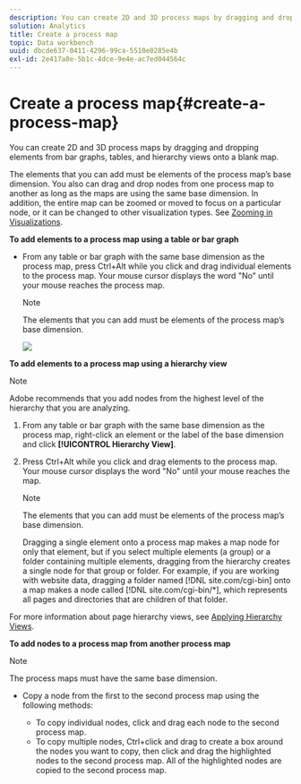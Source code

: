 ```yaml
---
description: You can create 2D and 3D process maps by dragging and dropping elements from bar graphs, tables, and hierarchy views onto a blank map.
solution: Analytics
title: Create a process map
topic: Data workbench
uuid: dbcde637-0411-4296-99ca-5510e0285e4b
exl-id: 2e417a8e-5b1c-4dce-9e4e-ac7ed044564c
---
```

# Create a process map{#create-a-process-map}

You can create 2D and 3D process maps by dragging and dropping elements from bar graphs, tables, and hierarchy views onto a blank map.

 The elements that you can add must be elements of the process map’s base dimension. You also can drag and drop nodes from one process map to another as long as the maps are using the same base dimension. In addition, the entire map can be zoomed or moved to focus on a particular node, or it can be changed to other visualization types. See [Zooming in Visualizations](../../../../home/c-get-started/c-vis/c-zoom-vis.md#concept-7e33670bb5344f78a316f1a84cc20530).

**To add elements to a process map using a table or bar graph**

* From any table or bar graph with the same base dimension as the process map, press Ctrl+Alt while you click and drag individual elements to the process map. Your mouse cursor displays the word "No" until your mouse reaches the process map.

  >[!NOTE]
  >
  >The elements that you can add must be elements of the process map’s base dimension.

  ![](assets/vis_2DProcessMap_addPages.png)

**To add elements to a process map using a hierarchy view**

>[!NOTE]
>
>Adobe recommends that you add nodes from the highest level of the hierarchy that you are analyzing.

1. From any table or bar graph with the same base dimension as the process map, right-click an element or the label of the base dimension and click **[!UICONTROL Hierarchy View]**. 
1. Press Ctrl+Alt while you click and drag elements to the process map. Your mouse cursor displays the word "No" until your mouse reaches the map.

   >[!NOTE]
   >
   >The elements that you can add must be elements of the process map’s base dimension.

   Dragging a single element onto a process map makes a map node for only that element, but if you select multiple elements (a group) or a folder containing multiple elements, dragging from the hierarchy creates a single node for that group or folder. For example, if you are working with website data, dragging a folder named [!DNL site.com/cgi-bin] onto a map makes a node called [!DNL site.com/cgi-bin/*], which represents all pages and directories that are children of that folder.

For more information about page hierarchy views, see [Applying Hierarchy Views](../../../../home/c-get-started/c-analysis-vis/c-tables/c-hier-vews.md#concept-b461183424a841eb94f8143a0eaf9bff).

**To add nodes to a process map from another process map**

>[!NOTE]
>
>The process maps must have the same base dimension.

* Copy a node from the first to the second process map using the following methods:

    * To copy individual nodes, click and drag each node to the second process map. 
    * To copy multiple nodes, Ctrl+click and drag to create a box around the nodes you want to copy, then click and drag the highlighted nodes to the second process map. All of the highlighted nodes are copied to the second process map.
